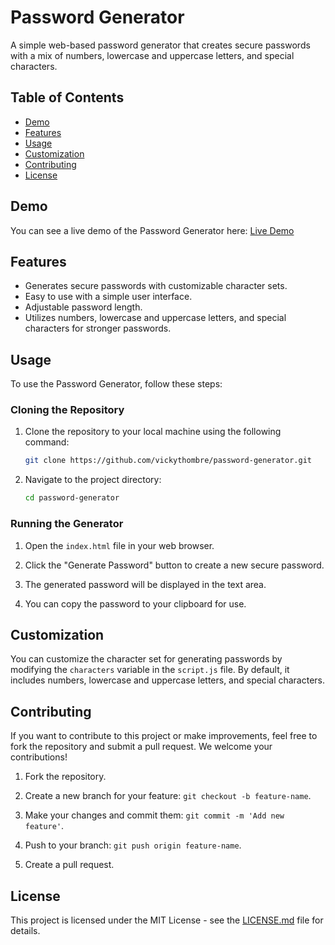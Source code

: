 # Password Generator

A simple web-based password generator that creates secure passwords with a mix of numbers, lowercase and uppercase letters, and special characters.

## Table of Contents

- [Demo](#demo)
- [Features](#features)
- [Usage](#usage)
- [Customization](#customization)
- [Contributing](#contributing)
- [License](#license)

## Demo

You can see a live demo of the Password Generator here: [Live Demo](https://vickythombre.github.io/password-generator/)

## Features

- Generates secure passwords with customizable character sets.
- Easy to use with a simple user interface.
- Adjustable password length.
- Utilizes numbers, lowercase and uppercase letters, and special characters for stronger passwords.

## Usage

To use the Password Generator, follow these steps:

### Cloning the Repository

1. Clone the repository to your local machine using the following command:

   ```bash
   git clone https://github.com/vickythombre/password-generator.git
   ```

2. Navigate to the project directory:

   ```bash
   cd password-generator
   ```

### Running the Generator

1. Open the `index.html` file in your web browser.

2. Click the "Generate Password" button to create a new secure password.

3. The generated password will be displayed in the text area.

4. You can copy the password to your clipboard for use.

## Customization

You can customize the character set for generating passwords by modifying the `characters` variable in the `script.js` file. By default, it includes numbers, lowercase and uppercase letters, and special characters.

## Contributing

If you want to contribute to this project or make improvements, feel free to fork the repository and submit a pull request. We welcome your contributions!

1. Fork the repository.

2. Create a new branch for your feature: `git checkout -b feature-name`.

3. Make your changes and commit them: `git commit -m 'Add new feature'`.

4. Push to your branch: `git push origin feature-name`.

5. Create a pull request.

## License

This project is licensed under the MIT License - see the [LICENSE.md](LICENSE.md) file for details.
